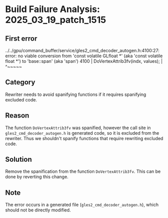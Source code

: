 # Build Failure Analysis: 2025_03_19_patch_1515

## First error

../../gpu/command_buffer/service/gles2_cmd_decoder_autogen.h:4100:27: error: no viable conversion from 'const volatile GLfloat *' (aka 'const volatile float *') to 'base::span<const volatile GLfloat>' (aka 'span<const volatile float>')
4100 |   DoVertexAttrib3fv(indx, values);
      |                           ^~~~~~

## Category
Rewriter needs to avoid spanifying functions if it requires spanifying excluded code.

## Reason
The function `DoVertexAttrib3fv` was spanified, however the call site in `gles2_cmd_decoder_autogen.h` is generated code, so it is excluded from the rewriter. Thus we shouldn't spanify functions that require rewriting excluded code.

## Solution
Remove the spanification from the function `DoVertexAttrib3fv`. This can be done by reverting this change.

## Note
The error occurs in a generated file (`gles2_cmd_decoder_autogen.h`), which should not be directly modified.
